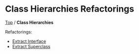 # Class Hierarchies Refactorings

[Top](../README.md) / **Class Hierarchies**

Refactorings:

* [Extract Interface](ExtractInterface.md)
* [Extract Superclass](ExtractSuperclass.md)